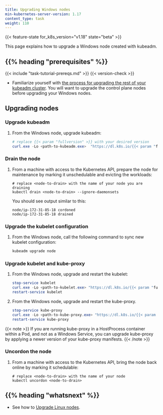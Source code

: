 ```yaml
---
title: Upgrading Windows nodes
min-kubernetes-server-version: 1.17
content_type: task
weight: 110
---
```


<!-- overview -->

{{< feature-state for_k8s_version="v1.18" state="beta" >}}

This page explains how to upgrade a Windows node created with kubeadm.

## {{% heading "prerequisites" %}}
 
{{< include "task-tutorial-prereqs.md" >}} {{< version-check >}}
* Familiarize yourself with [the process for upgrading the rest of your kubeadm
cluster](/docs/tasks/administer-cluster/kubeadm/kubeadm-upgrade). You will want to
upgrade the control plane nodes before upgrading your Windows nodes.

<!-- steps -->

## Upgrading nodes

### Upgrade kubeadm

1.  From the Windows node, upgrade kubeadm:

    ```powershell
    # replace {{< param "fullversion" >}} with your desired version
    curl.exe -Lo <path-to-kubeadm.exe>  "https://dl.k8s.io/{{< param "fullversion" >}}/bin/windows/amd64/kubeadm.exe"
    ```

### Drain the node

1.  From a machine with access to the Kubernetes API,
    prepare the node for maintenance by marking it unschedulable and evicting the workloads:

    ```shell
    # replace <node-to-drain> with the name of your node you are draining
    kubectl drain <node-to-drain> --ignore-daemonsets
    ```

    You should see output similar to this:

    ```
    node/ip-172-31-85-18 cordoned
    node/ip-172-31-85-18 drained
    ```

### Upgrade the kubelet configuration

1.  From the Windows node, call the following command to sync new kubelet configuration:

    ```powershell
    kubeadm upgrade node
    ```

### Upgrade kubelet and kube-proxy

1.  From the Windows node, upgrade and restart the kubelet:

    ```powershell
    stop-service kubelet
    curl.exe -Lo <path-to-kubelet.exe> "https://dl.k8s.io/{{< param "fullversion" >}}/bin/windows/amd64/kubelet.exe"
    restart-service kubelet
    ```

2. From the Windows node, upgrade and restart the kube-proxy.

    ```powershell
    stop-service kube-proxy
    curl.exe -Lo <path-to-kube-proxy.exe> "https://dl.k8s.io/{{< param "fullversion" >}}/bin/windows/amd64/kube-proxy.exe"
    restart-service kube-proxy
    ```

{{< note >}}
If you are running kube-proxy in a HostProcess container within a Pod, and not as a Windows Service,
you can upgrade kube-proxy by applying a newer version of your kube-proxy manifests.
{{< /note >}}

### Uncordon the node

1.  From a machine with access to the Kubernetes API,
bring the node back online by marking it schedulable:

    ```shell
    # replace <node-to-drain> with the name of your node
    kubectl uncordon <node-to-drain>
    ```
 ## {{% heading "whatsnext" %}}

* See how to [Upgrade Linux nodes](/docs/tasks/administer-cluster/kubeadm/upgrading-linux-nodes/).
